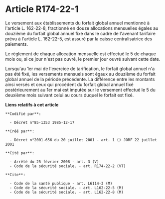 # Article R174-22-1

Le versement aux établissements du forfait global annuel mentionné à l'article L. 162-22-8, fractionné en douze allocations
mensuelles égales au douzième du forfait global annuel fixé dans le cadre de l'avenant tarifaire prévu à l'article L.
162-22-5, est assuré par la caisse centralisatrice des paiements.

Le règlement de chaque allocation mensuelle est effectué le 5 de chaque mois ou, si ce jour n'est pas ouvré, le premier jour
ouvré suivant cette date.

Lorsqu'au 1er mai de l'exercice de tarification, le forfait global annuel n'a pas été fixé, les versements mensuels sont
égaux au douzième du forfait global annuel de la période précédente. La différence entre les montants ainsi versés et ceux
qui procèdent du forfait global annuel fixé postérieurement au 1er mai est imputée sur le versement effectué le 5 du deuxième
mois suivant celui au cours duquel le forfait est fixé.

**Liens relatifs à cet article**

	**Codifié par**:

	  - Décret n°85-1353 1985-12-17

	**Créé par**:

	  - Décret n°2001-656 du 20 juillet 2001 - art. 1 () JORF 22 juillet 2001

	**Cité par**:

	  - Arrêté du 25 février 2008 - art. 3 (V)
	  - Code de la sécurité sociale. - art. R174-22-2 (VT)

	**Cite**:

	  - Code de la santé publique - art. L6114-3 (M)
	  - Code de la sécurité sociale. - art. L162-22-5 (M)
	  - Code de la sécurité sociale. - art. L162-22-8 (M)
